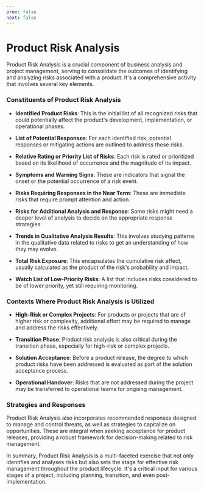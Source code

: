 ```yaml
---
prev: false
next: false
---
```


# Product Risk Analysis

Product Risk Analysis is a crucial component of business analysis and project management, serving to consolidate the outcomes of identifying and analyzing risks associated with a product. It's a comprehensive activity that involves several key elements.

### Constituents of Product Risk Analysis

- **Identified Product Risks**: This is the initial list of all recognized risks that could potentially affect the product's development, implementation, or operational phases.

- **List of Potential Responses**: For each identified risk, potential responses or mitigating actions are outlined to address those risks.

- **Relative Rating or Priority List of Risks**: Each risk is rated or prioritized based on its likelihood of occurrence and the magnitude of its impact.

- **Symptoms and Warning Signs**: These are indicators that signal the onset or the potential occurrence of a risk event.

- **Risks Requiring Responses in the Near Term**: These are immediate risks that require prompt attention and action.

- **Risks for Additional Analysis and Response**: Some risks might need a deeper level of analysis to decide on the appropriate response strategies.

- **Trends in Qualitative Analysis Results**: This involves studying patterns in the qualitative data related to risks to get an understanding of how they may evolve.

- **Total Risk Exposure**: This encapsulates the cumulative risk effect, usually calculated as the product of the risk's probability and impact.

- **Watch List of Low-Priority Risks**: A list that includes risks considered to be of lower priority, yet still requiring monitoring.

### Contexts Where Product Risk Analysis is Utilized

- **High-Risk or Complex Projects**: For products or projects that are of higher risk or complexity, additional effort may be required to manage and address the risks effectively.

- **Transition Phase**: Product risk analysis is also critical during the transition phase, especially for high-risk or complex projects.

- **Solution Acceptance**: Before a product release, the degree to which product risks have been addressed is evaluated as part of the solution acceptance process.

- **Operational Handover**: Risks that are not addressed during the project may be transferred to operational teams for ongoing management.

### Strategies and Responses

Product Risk Analysis also incorporates recommended responses designed to manage and control threats, as well as strategies to capitalize on opportunities. These are integral when seeking acceptance for product releases, providing a robust framework for decision-making related to risk management.

In summary, Product Risk Analysis is a multi-faceted exercise that not only identifies and analyses risks but also sets the stage for effective risk management throughout the product lifecycle. It's a critical input for various stages of a project, including planning, transition, and even post-implementation.
